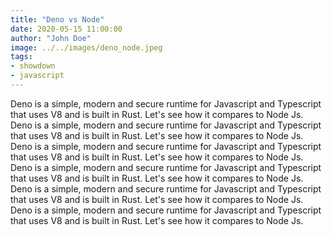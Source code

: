 ```yaml
---
title: "Deno vs Node"
date: 2020-05-15 11:00:00
author: "John Doe"
image: ../../images/deno_node.jpeg
tags: 
- showdown
- javascript
---
```


Deno is a simple, modern and secure runtime for Javascript and Typescript that uses V8 and is built in Rust. Let's see how it compares to Node Js. Deno is a simple, modern and secure runtime for Javascript and Typescript that uses V8 and is built in Rust. Let's see how it compares to Node Js. Deno is a simple, modern and secure runtime for Javascript and Typescript that uses V8 and is built in Rust. Let's see how it compares to Node Js. Deno is a simple, modern and secure runtime for Javascript and Typescript that uses V8 and is built in Rust. Let's see how it compares to Node Js. Deno is a simple, modern and secure runtime for Javascript and Typescript that uses V8 and is built in Rust. Let's see how it compares to Node Js. Deno is a simple, modern and secure runtime for Javascript and Typescript that uses V8 and is built in Rust. Let's see how it compares to Node Js.